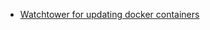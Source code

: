 * [Watchtower for updating docker containers](https://www.techrepublic.com/article/how-to-automatically-update-docker-containers-with-watchtower/)
